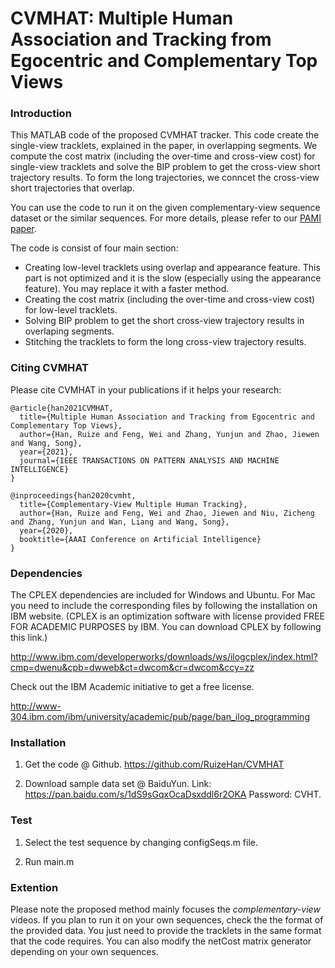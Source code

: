 # CVMHAT: Multiple Human Association and Tracking from Egocentric and Complementary Top Views


### Introduction

This MATLAB code of the proposed CVMHAT tracker. 
This code create the single-view tracklets, explained in the paper, in overlapping segments. 
We compute the cost matrix (including the over-time and cross-view cost) for single-view tracklets and solve the BIP problem to get the cross-view short trajectory results. 
To form the long trajectories, we conncet the cross-view short trajectories that overlap. 

You can use the code to run it on the given complementary-view sequence dataset or the similar sequences.
For more details, please refer to our [PAMI paper](https://ieeexplore.ieee.org/document/9394804).

The code is consist of four main section:
- Creating low-level tracklets using overlap and appearance feature. This part is not optimized and it is the slow (especially using the appearance feature). You may replace it with a faster method.
- Creating the cost matrix (including the over-time and cross-view cost) for low-level tracklets.
- Solving BIP problem to get the short cross-view trajectory results in overlaping segments. 
- Stitching the tracklets to form the long cross-view trajectory results.


### Citing CVMHAT

Please cite CVMHAT in your publications if it helps your research:

    @article{han2021CVMHAT,
      title={Multiple Human Association and Tracking from Egocentric and Complementary Top Views}, 
      author={Han, Ruize and Feng, Wei and Zhang, Yunjun and Zhao, Jiewen and Wang, Song},  
      year={2021},  
      journal={IEEE TRANSACTIONS ON PATTERN ANALYSIS AND MACHINE INTELLIGENCE}
    }

    @inproceedings{han2020cvmht,
      title={Complementary-View Multiple Human Tracking}, 
      author={Han, Ruize and Feng, Wei and Zhao, Jiewen and Niu, Zicheng and Zhang, Yunjun and Wan, Liang and Wang, Song},  
      year={2020},  
      booktitle={AAAI Conference on Artificial Intelligence}
    }


### Dependencies

  The CPLEX dependencies are included for Windows and Ubuntu. 
  For Mac you need to include the corresponding files by following the installation on IBM website. 
  (CPLEX is an optimization software with license provided FREE FOR ACADEMIC PURPOSES by IBM.
  You can download CPLEX by following this link.)

  http://www.ibm.com/developerworks/downloads/ws/ilogcplex/index.html?cmp=dwenu&cpb=dwweb&ct=dwcom&cr=dwcom&ccy=zz

  Check out the IBM Academic initiative to get a free license.

  http://www-304.ibm.com/ibm/university/academic/pub/page/ban_ilog_programming

### Installation

1. Get the code @ Github.
   https://github.com/RuizeHan/CVMHAT

2. Download sample data set @ BaiduYun.
   Link: https://pan.baidu.com/s/1dS9sGqxOcaDsxddl6r2OKA   Password: CVHT.

### Test
1. Select the test sequence by changing configSeqs.m file. 

2. Run main.m

### Extention
Please note the proposed method mainly focuses the *complementary-view* videos.
If you plan to run it on your own sequences, check the the format of the provided data. 
You just need to provide the tracklets in the same format that the code requires. 
You can also modify the netCost matrix generator depending on your own sequences.
